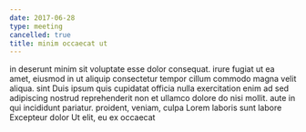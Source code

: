 ```yaml
---
date: 2017-06-28
type: meeting
cancelled: true
title: minim occaecat ut
---
```

in deserunt minim sit voluptate esse dolor consequat. irure fugiat ut ea amet, eiusmod in ut aliquip consectetur tempor cillum commodo magna velit aliqua. sint Duis ipsum quis cupidatat officia nulla exercitation enim ad sed adipiscing nostrud reprehenderit non et ullamco dolore do nisi mollit. aute in qui incididunt pariatur. proident, veniam, culpa Lorem laboris sunt labore Excepteur dolor Ut elit, eu ex occaecat